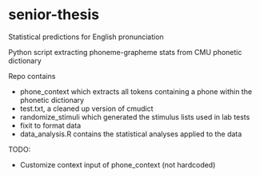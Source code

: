 # senior-thesis
Statistical predictions for English pronunciation

Python script extracting phoneme-grapheme stats from CMU phonetic dictionary

Repo contains 
* phone_context which extracts all tokens containing a phone within the phonetic dictionary
* test.txt, a cleaned up version of cmudict
* randomize_stimuli which generated the stimulus lists used in lab tests
* fixit to format data
* data_analysis.R contains the statistical analyses applied to the data


TODO:
* Customize context input of phone_context (not hardcoded)
